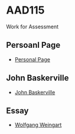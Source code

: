 AAD115
====================

Work for Assessment

Persoanl Page
------------

  * [Personal Page](http://scott-mcnab.github.io/personalpage/index.html)

John Baskerville
------------

  * [John Baskerville](http://scott-mcnab.github.io/John-Baskerville-AAD/version8.html)

Essay
------------

  * [Wolfgang Weingart](http://scott-mcnab.github.io/AAD115/index.html)
